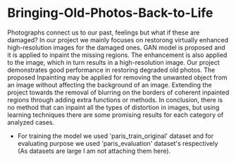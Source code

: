 # Bringing-Old-Photos-Back-to-Life
Photographs connect us to our past, feelings but what if these are damaged?
In our project we mainly focuses on restorong virtually enhanced high-resolution images for the damaged ones.
GAN model is proposed and it is applied to inpaint the missing regions. The enhancement is also applied to the image, which in turn results in a high-resolution image. Our project demonstrates good performance in restoring degraded old photos.
The proposed Inpainting may be applied for removing the unwanted object from an image without affecting the background of an image. Extending the project towards the removal of blurring on the borders of coherent inpainted regions through adding extra functions or methods. In conclusion, there is no method that can inpaint all the types of distortion in images, but using learning techniques there are some promising results for each category of analyzed cases.

* For training the model we used 'paris_train_original' dataset and for evaluating purpose we used 'paris_evaluation' dataset's respectively
(As datasets are large I am not attaching them here).

